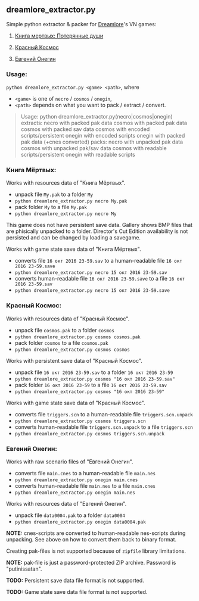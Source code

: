 ## dreamlore_extractor.py
Simple python extractor &amp; packer for [Dreamlore](http://www.dreamloregames.com)'s VN games:

1. [Книга мертвых: Потерянные души](http://www.cdnavigator.ru/Game.aspx?id=34)

2. [Красный Космос](http://www.dreamloregames.com/cosmos/)

3. [Евгений Онегин](http://www.dreamloregames.com/onegin/)

### Usage:
`python dreamlore_extractor.py <game> <path>`, where 
  * `<game>` is one of `necro` / `cosmos` / `onegin`, 
  * `<path>` depends on what you want to pack / extract / convert.
  
>  Usage: python dreamlore_extractor.py(necro|cosmos|onegin) <path>
>    extracts:
>        necro  <pak-file> with packed pak data
>        cosmos <pak-file> with packed pak data
>        cosmos <sav-file> with packed sav data
>        cosmos <scn-file> with encoded scripts/persistent
>        onegin <cnes-file> with encoded scripts
>        onegin <pak-file> with packed pak data (+cnes converted)
>    packs:
>        necro  <folder> with unpacked pak data
>        cosmos <folder> with unpacked pak/sav data
>        cosmos <scene-file> with readable scripts/persistent
>        onegin <nes-file> with readable scripts

### Книга Мёртвых:
Works with resources data of "Книга Мёртвых".
* unpack file `My.pak` to a folder `My`
 * `python dreamlore_extractor.py necro My.pak`
* pack folder `My` to a file `My.pak`
 * `python dreamlore_extractor.py necro My`

This game does not have persistent save data. Gallery shows BMP files that are phisically unpacked to a folder. Director's Cut Edition availability is not persisted and can be changed by loading a savegame.

Works with game state save data of "Книга Мёртвых".
* converts file `16 окт 2016 23-59.sav` to a human-readable file `16 окт 2016 23-59.save`
 * `python dreamlore_extractor.py necro 15 окт 2016 23-59.sav`
* converts human-readable file `16 окт 2016 23-59.save` to a file `16 окт 2016 23-59.sav` 
 * `python dreamlore_extractor.py necro 15 окт 2016 23-59.save`
 
### Красный Космос:
Works with resources data of "Красный Космос".
* unpack file `cosmos.pak` to a folder `cosmos`
 * `python dreamlore_extractor.py cosmos cosmos.pak`
* pack folder `cosmos` to a file `cosmos.pak`
 * `python dreamlore_extractor.py cosmos cosmos`

Works with persistent save data of "Красный Космос".
* unpack file `16 окт 2016 23-59.sav` to a folder `16 окт 2016 23-59`
 * `python dreamlore_extractor.py cosmos "16 окт 2016 23-59.sav"`
* pack folder `16 окт 2016 23-59` to a file `16 окт 2016 23-59.sav`
 * `python dreamlore_extractor.py cosmos "16 окт 2016 23-59"` 

Works with game state save data of "Красный Космос".
* converts file `triggers.scn` to a human-readable file `triggers.scn.unpack`
 * `python dreamlore_extractor.py cosmos triggers.scn`
* converts human-readable file `triggers.scn.unpack` to a file `triggers.scn` 
 * `python dreamlore_extractor.py cosmos triggers.scn.unpack`
 
### Евгений Онегин:
Works with raw scenario files of "Евгений Онегин".
* converts file `main.cnes` to a human-readable file `main.nes`
 * `python dreamlore_extractor.py onegin main.cnes`
* converts human-readable file `main.nes` to a file `main.cnes` 
 * `python dreamlore_extractor.py onegin main.nes`

Works with resources data of "Евгений Онегин".
* unpack file `data0004.pak` to a folder `data0004`
 * `python dreamlore_extractor.py onegin data0004.pak`

**NOTE:** cnes-scripts are converted to human-readable nes-scripts during unpacking. See above on how to convert them back to binary format.

Creating pak-files is not supported because of `zipfile` library limitations.

**NOTE:** pak-file is just a password-protected ZIP archive. Password is "putinissatan".

**TODO:** Persistent save data file format is not supported.

**TODO:** Game state save data file format is not supported.

